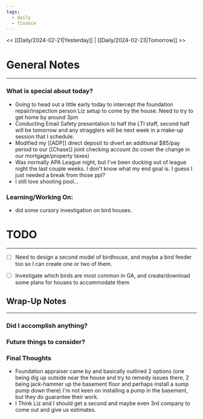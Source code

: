 ```yaml
---
tags:
  - daily
  - finance
---
```


<< [[Daily/2024-02-21|Yesterday]] | [[Daily/2024-02-23|Tomorrow]] >>
# General Notes
---
### What is special about today?
- Going to head out a little early today to intercept the foundation repair/inspection person Liz setup to come by the house.  Need to try to get home by around 3pm
- Conducting Email Safety presentation to half the LTI staff, second half will be tomorrow and any stragglers will be next week in a make-up session that I schedule.
- Modified my [[ADP]] direct deposit to divert an additional $85/pay period to our [[Chase]] joint checking account (to cover the change in our mortgage/property taxes)
- Was normally APA League night, but I've been ducking out of league night the last couple weeks.  I don't know what my end goal is.  I guess I just needed a break from those ppl?
- I still love shooting pool...

### Learning/Working On:
- did some cursory investigation on bird houses.  



# TODO
---
- [ ] Need to design a second model of birdhouse, and maybe a bird feeder too so I can create one or two of them.
- [ ] Investigate which birds are most common in GA, and create/download some plans for houses to accommodate them



## Wrap-Up Notes
---
### Did I accomplish anything?
### Future things to consider?
### Final Thoughts
- Foundation appraiser came by and basically outlined 2 options (one being dig up outside near the house and try to remedy issues there, 2 being jack-hammer up the basement floor and perhaps install a sump pump down there)  I'm not keen on installing a pump in the basement, but they do guarantee their work.
- I Think Liz and I should get a second and maybe even 3rd company to come out and give us estimates.
